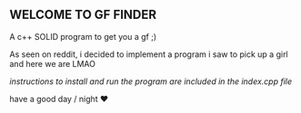 ## WELCOME TO GF FINDER

A c++ SOLID program to get you a gf ;)

As seen on reddit, i decided to implement a program i saw to pick up a girl and here we are LMAO

_instructions to install and run the program are included in the index.cpp file_

have a good day / night ♥
